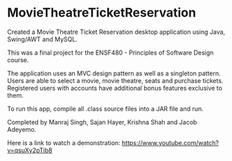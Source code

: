 # MovieTheatreTicketReservation

Created a Movie Theatre Ticket Reservation desktop application using Java, Swing/AWT and MySQL.

This was a final project for the ENSF480 - Principles of Software Design course. 

The application uses an MVC design pattern as well as a singleton pattern. Users are able to select a movie, movie theatre, seats and purchase tickets. Registered users with accounts have additional bonus features exclusive to them. 

To run this app, compile all .class source files into a JAR file and run.

Completed by Manraj Singh, Sajan Hayer, Krishna Shah and Jacob Adeyemo. 

Here is a link to watch a demonstration: https://www.youtube.com/watch?v=qsuXy2pTib8
